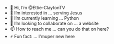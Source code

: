 - 👋 Hi, I’m @Ettie-ClaytonTV
- 👀 I’m interested in ... serving Jesus
- 🌱 I’m currently learning ... Python
- 💞️ I’m looking to collaborate on ... a website
- 📫 How to reach me ... can you do that on here?
- ⚡ Fun fact: ... I'muper new here

<!---
Ettie-ClaytonTV/Ettie-ClaytonTV is a ✨ special ✨ repository because its `README.md` (this file) appears on your GitHub profile.
You can click the Preview link to take a look at your changes.
--->
